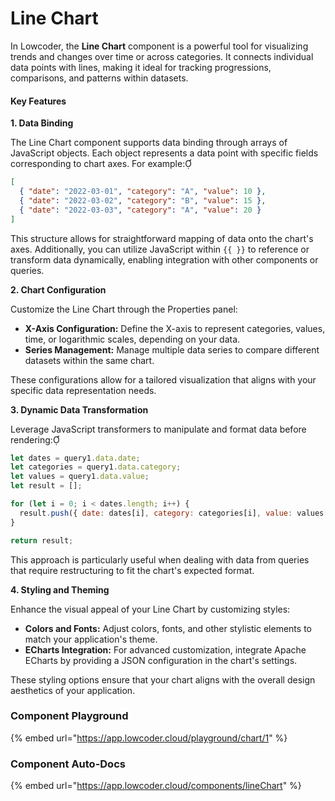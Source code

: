 # Line Chart

In Lowcoder, the **Line Chart** component is a powerful tool for visualizing trends and changes over time or across categories. It connects individual data points with lines, making it ideal for tracking progressions, comparisons, and patterns within datasets.

#### Key Features

**1. Data Binding**

The Line Chart component supports data binding through arrays of JavaScript objects. Each object represents a data point with specific fields corresponding to chart axes. For example:

```json
[
  { "date": "2022-03-01", "category": "A", "value": 10 },
  { "date": "2022-03-02", "category": "B", "value": 15 },
  { "date": "2022-03-03", "category": "A", "value": 20 }
]
```

This structure allows for straightforward mapping of data onto the chart's axes. Additionally, you can utilize JavaScript within `{{ }}` to reference or transform data dynamically, enabling integration with other components or queries.

**2. Chart Configuration**

Customize the Line Chart through the Properties panel:

* **X-Axis Configuration:** Define the X-axis to represent categories, values, time, or logarithmic scales, depending on your data.
* **Series Management:** Manage multiple data series to compare different datasets within the same chart.

These configurations allow for a tailored visualization that aligns with your specific data representation needs.

**3. Dynamic Data Transformation**

Leverage JavaScript transformers to manipulate and format data before rendering:

```javascript
let dates = query1.data.date;
let categories = query1.data.category;
let values = query1.data.value;
let result = [];

for (let i = 0; i < dates.length; i++) {
  result.push({ date: dates[i], category: categories[i], value: values[i] });
}

return result;
```

This approach is particularly useful when dealing with data from queries that require restructuring to fit the chart's expected format.&#x20;

**4. Styling and Theming**

Enhance the visual appeal of your Line Chart by customizing styles:

* **Colors and Fonts:** Adjust colors, fonts, and other stylistic elements to match your application's theme.
* **ECharts Integration:** For advanced customization, integrate Apache ECharts by providing a JSON configuration in the chart's settings.

These styling options ensure that your chart aligns with the overall design aesthetics of your application.

### Component Playground

{% embed url="https://app.lowcoder.cloud/playground/chart/1" %}

### Component Auto-Docs

{% embed url="https://app.lowcoder.cloud/components/lineChart" %}
